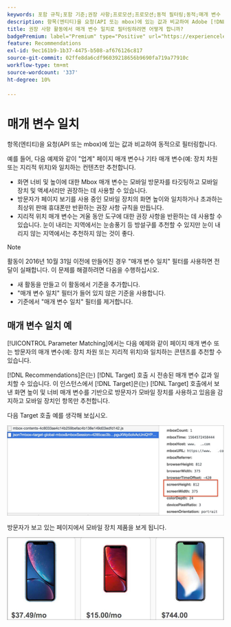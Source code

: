 ```yaml
---
keywords: 포함 규칙;포함 기준;권장 사항;프로모션;프로모션;동적 필터링;동적;매개 변수 일치
description: 항목(엔티티)을 요청(API 또는 mbox)에 있는 값과 비교하여 Adobe [!DNL Target] Recommendations에서 동적으로 필터링하는 방법을 알아봅니다.
title: 권장 사항 활동에서 매개 변수 일치로 필터링하려면 어떻게 합니까?
badgePremium: label="Premium" type="Positive" url="https://experienceleague.adobe.com/docs/target/using/introduction/intro.html?lang=ko#premium newtab=true" tooltip="Target Premium에 포함된 내용을 확인합니다."
feature: Recommendations
exl-id: 9ec161b9-1b37-4475-b508-af676126c817
source-git-commit: 02ffe8da6cdf96039218656b9690fa719a77910c
workflow-type: tm+mt
source-wordcount: '337'
ht-degree: 10%

---
```


# 매개 변수 일치

항목(엔티티)을 요청(API 또는 mbox)에 있는 값과 비교하여 동적으로 필터링합니다.

예를 들어, 다음 예제와 같이 &quot;업계&quot; 페이지 매개 변수나 기타 매개 변수(예: 장치 차원 또는 지리적 위치)와 일치하는 컨텐츠만 추천합니다.

* 화면 너비 및 높이에 대한 Mbox 매개 변수는 모바일 방문자를 타깃팅하고 모바일 장치 및 액세서리만 권장하는 데 사용할 수 있습니다.
* 방문자가 페이지 보기를 사용 중인 모바일 장치의 화면 높이와 일치하거나 초과하는 최상위 판매 휴대폰만 반환하는 권장 사항 규칙을 만듭니다.
* 지리적 위치 매개 변수는 겨울 동안 도구에 대한 권장 사항을 반환하는 데 사용할 수 있습니다. 눈이 내리는 지역에서는 눈송풍기 등 방설구를 추천할 수 있지만 눈이 내리지 않는 지역에서는 추천하지 않는 것이 좋다.

>[!NOTE]
>
>활동이 2016년 10월 31일 이전에 만들어진 경우 &quot;매개 변수 일치&quot; 필터를 사용하면 전달이 실패합니다. 이 문제를 해결하려면 다음을 수행하십시오.
>
>* 새 활동을 만들고 이 활동에서 기준을 추가합니다.
>* &quot;매개 변수 일치&quot; 필터가 들어 있지 않은 기준을 사용합니다.
>* 기준에서 &quot;매개 변수 일치&quot; 필터를 제거합니다.

## 매개 변수 일치 예

[!UICONTROL Parameter Matching]에서는 다음 예제와 같이 페이지 매개 변수 또는 방문자의 매개 변수(예: 장치 차원 또는 지리적 위치)와 일치하는 콘텐츠를 추천할 수 있습니다.

[!DNL Recommendations]은(는) [!DNL Target] 호출 시 전송된 매개 변수 값과 일치할 수 있습니다. 이 인스턴스에서 [!DNL Target]은(는) [!DNL Target] 호출에서 보낸 화면 높이 및 너비 매개 변수를 기반으로 방문자가 모바일 장치를 사용하고 있음을 감지하고 모바일 장치인 항목만 추천합니다.

다음 Target 호출 예를 생각해 보십시오.

![대상 호출](/help/main/c-recommendations/c-algorithms/assets/example-target-call-2.png)

방문자가 보고 있는 페이지에서 모바일 장치 제품을 보게 됩니다.

![모바일 장치 제품](/help/main/c-recommendations/c-algorithms/assets/phones.png)
